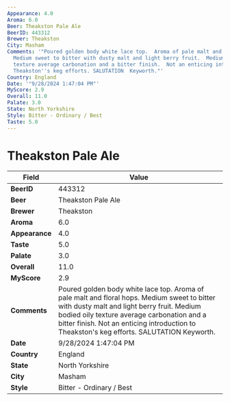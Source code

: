 ```yaml
---
Appearance: 4.0
Aroma: 6.0
Beer: Theakston Pale Ale
BeerID: 443312
Brewer: Theakston
City: Masham
Comments: '"Poured golden body white lace top.  Aroma of pale malt and floral hops.
  Medium sweet to bitter with dusty malt and light berry fruit.  Medium bodied oily
  texture average carbonation and a bitter finish.  Not an enticing introduction to
  Theakston''s keg efforts. SALUTATION  Keyworth."'
Country: England
Date: '"9/28/2024 1:47:04 PM"'
MyScore: 2.9
Overall: 11.0
Palate: 3.0
State: North Yorkshire
Style: Bitter - Ordinary / Best
Taste: 5.0
---
```


# Theakston Pale Ale

| Field         | Value |
|---------------|-------|
| **BeerID** | 443312 |
| **Beer** | Theakston Pale Ale |
| **Brewer** | Theakston |
| **Aroma** | 6.0 |
| **Appearance** | 4.0 |
| **Taste** | 5.0 |
| **Palate** | 3.0 |
| **Overall** | 11.0 |
| **MyScore** | 2.9 |
| **Comments** | Poured golden body white lace top.  Aroma of pale malt and floral hops. Medium sweet to bitter with dusty malt and light berry fruit.  Medium bodied oily texture average carbonation and a bitter finish.  Not an enticing introduction to Theakston's keg efforts. SALUTATION  Keyworth. |
| **Date** | 9/28/2024 1:47:04 PM |
| **Country** | England |
| **State** | North Yorkshire |
| **City** | Masham |
| **Style** | Bitter - Ordinary / Best |

